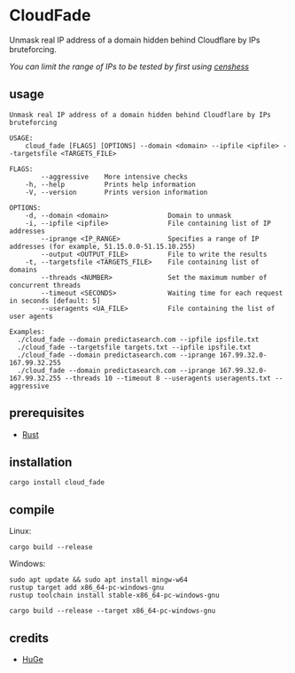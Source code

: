 # CloudFade

Unmask real IP address of a domain hidden behind Cloudflare by IPs bruteforcing.

*You can limit the range of IPs to be tested by first using [censhess](https://github.com/boringthegod/censhess)*

## usage

```
Unmask real IP address of a domain hidden behind Cloudflare by IPs bruteforcing

USAGE:
    cloud_fade [FLAGS] [OPTIONS] --domain <domain> --ipfile <ipfile> --targetsfile <TARGETS_FILE>

FLAGS:
        --aggressive    More intensive checks
    -h, --help          Prints help information
    -V, --version       Prints version information

OPTIONS:
    -d, --domain <domain>               Domain to unmask
    -i, --ipfile <ipfile>               File containing list of IP addresses
        --iprange <IP_RANGE>            Specifies a range of IP addresses (for example, 51.15.0.0-51.15.10.255)
        --output <OUTPUT_FILE>          File to write the results
    -t, --targetsfile <TARGETS_FILE>    File containing list of domains
        --threads <NUMBER>              Set the maximum number of concurrent threads
        --timeout <SECONDS>             Waiting time for each request in seconds [default: 5]
        --useragents <UA_FILE>          File containing the list of user agents

Examples:
  ./cloud_fade --domain predictasearch.com --ipfile ipsfile.txt
  ./cloud_fade --targetsfile targets.txt --ipfile ipsfile.txt
  ./cloud_fade --domain predictasearch.com --iprange 167.99.32.0-167.99.32.255
  ./cloud_fade --domain predictasearch.com --iprange 167.99.32.0-167.99.32.255 --threads 10 --timeout 8 --useragents useragents.txt --aggressive
```

## prerequisites

- [Rust](https://www.rust-lang.org/tools/install)

## installation

```
cargo install cloud_fade
```

## compile

Linux:
```
cargo build --release
```

Windows: 

```
sudo apt update && sudo apt install mingw-w64
rustup target add x86_64-pc-windows-gnu
rustup toolchain install stable-x86_64-pc-windows-gnu
```

```
cargo build --release --target x86_64-pc-windows-gnu
```

## credits

- [HuGe](https://x.com/realdumbledork)
